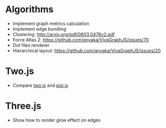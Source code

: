 # Algorithms
* Implement graph metrics calculation
* Implement edge bundling
* Clustering: http://arxiv.org/pdf/0803.0476v2.pdf
* Force Atlas 2: https://github.com/anvaka/VivaGraphJS/issues/70
* Dot files renderer
* Hierarchical layout: https://github.com/anvaka/VivaGraphJS/issues/20

# Two.js
* Compare [two.js](https://github.com/jonobr1/two.js) and [pixi.js](https://github.com/GoodBoyDigital/pixi.js)

# Three.js
* Show how to render glow effect on edges
